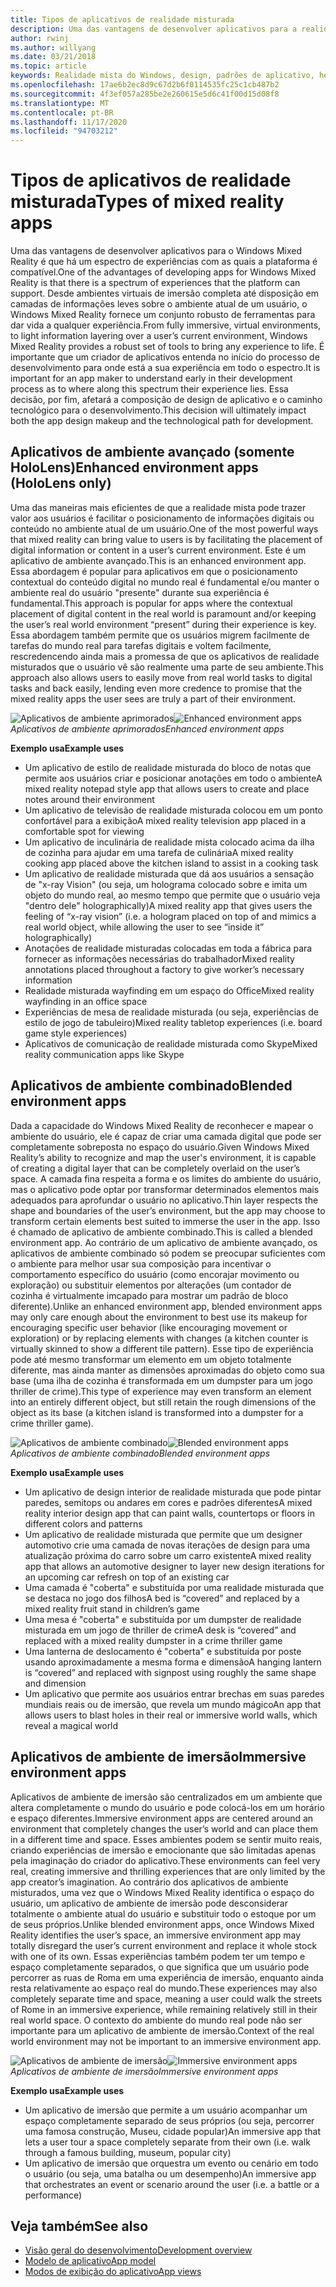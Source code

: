 ```yaml
---
title: Tipos de aplicativos de realidade misturada
description: Uma das vantagens de desenvolver aplicativos para a realidade mista do Windows é que há um espectro de experiências que a plataforma pode dar suporte a partir de ambientes virtuais de imersão total, a fim de obter informações sobre o ambiente atual de um usuário.
author: rwinj
ms.author: willyang
ms.date: 03/21/2018
ms.topic: article
keywords: Realidade mista do Windows, design, padrões de aplicativo, headset de realidade misturada, headset de realidade mista do Windows, headset da realidade virtual, HoloLens
ms.openlocfilehash: 17ae6b2ec8d9c67d2b6f0114535fc25c1cb487b2
ms.sourcegitcommit: 4f3ef057a285be2e260615e5d6c41f00d15d08f8
ms.translationtype: MT
ms.contentlocale: pt-BR
ms.lasthandoff: 11/17/2020
ms.locfileid: "94703212"
---
```

# <a name="types-of-mixed-reality-apps"></a><span data-ttu-id="b85ae-104">Tipos de aplicativos de realidade misturada</span><span class="sxs-lookup"><span data-stu-id="b85ae-104">Types of mixed reality apps</span></span>

<span data-ttu-id="b85ae-105">Uma das vantagens de desenvolver aplicativos para o Windows Mixed Reality é que há um espectro de experiências com as quais a plataforma é compatível.</span><span class="sxs-lookup"><span data-stu-id="b85ae-105">One of the advantages of developing apps for Windows Mixed Reality is that there is a spectrum of experiences that the platform can support.</span></span> <span data-ttu-id="b85ae-106">Desde ambientes virtuais de imersão completa até disposição em camadas de informações leves sobre o ambiente atual de um usuário, o Windows Mixed Reality fornece um conjunto robusto de ferramentas para dar vida a qualquer experiência.</span><span class="sxs-lookup"><span data-stu-id="b85ae-106">From fully immersive, virtual environments, to light information layering over a user’s current environment, Windows Mixed Reality provides a robust set of tools to bring any experience to life.</span></span> <span data-ttu-id="b85ae-107">É importante que um criador de aplicativos entenda no início do processo de desenvolvimento para onde está a sua experiência em todo o espectro.</span><span class="sxs-lookup"><span data-stu-id="b85ae-107">It is important for an app maker to understand early in their development process as to where along this spectrum their experience lies.</span></span> <span data-ttu-id="b85ae-108">Essa decisão, por fim, afetará a composição de design de aplicativo e o caminho tecnológico para o desenvolvimento.</span><span class="sxs-lookup"><span data-stu-id="b85ae-108">This decision will ultimately impact both the app design makeup and the technological path for development.</span></span>

## <a name="enhanced-environment-apps-hololens-only"></a><span data-ttu-id="b85ae-109">Aplicativos de ambiente avançado (somente HoloLens)</span><span class="sxs-lookup"><span data-stu-id="b85ae-109">Enhanced environment apps (HoloLens only)</span></span>

<span data-ttu-id="b85ae-110">Uma das maneiras mais eficientes de que a realidade mista pode trazer valor aos usuários é facilitar o posicionamento de informações digitais ou conteúdo no ambiente atual de um usuário.</span><span class="sxs-lookup"><span data-stu-id="b85ae-110">One of the most powerful ways that mixed reality can bring value to users is by facilitating the placement of digital information or content in a user’s current environment.</span></span> <span data-ttu-id="b85ae-111">Este é um aplicativo de ambiente avançado.</span><span class="sxs-lookup"><span data-stu-id="b85ae-111">This is an enhanced environment app.</span></span> <span data-ttu-id="b85ae-112">Essa abordagem é popular para aplicativos em que o posicionamento contextual do conteúdo digital no mundo real é fundamental e/ou manter o ambiente real do usuário "presente" durante sua experiência é fundamental.</span><span class="sxs-lookup"><span data-stu-id="b85ae-112">This approach is popular for apps where the contextual placement of digital content in the real world is paramount and/or keeping the user’s real world environment “present” during their experience is key.</span></span> <span data-ttu-id="b85ae-113">Essa abordagem também permite que os usuários migrem facilmente de tarefas do mundo real para tarefas digitais e voltem facilmente, rescredencendo ainda mais a promessa de que os aplicativos de realidade misturados que o usuário vê são realmente uma parte de seu ambiente.</span><span class="sxs-lookup"><span data-stu-id="b85ae-113">This approach also allows users to easily move from real world tasks to digital tasks and back easily, lending even more credence to promise that the mixed reality apps the user sees are truly a part of their environment.</span></span>

<span data-ttu-id="b85ae-114">![Aplicativos de ambiente aprimorados](images/enhancedenvironmentapps-640px.jpg)</span><span class="sxs-lookup"><span data-stu-id="b85ae-114">![Enhanced environment apps](images/enhancedenvironmentapps-640px.jpg)</span></span><br>
<span data-ttu-id="b85ae-115">*Aplicativos de ambiente aprimorados*</span><span class="sxs-lookup"><span data-stu-id="b85ae-115">*Enhanced environment apps*</span></span>

<span data-ttu-id="b85ae-116">**Exemplo usa**</span><span class="sxs-lookup"><span data-stu-id="b85ae-116">**Example uses**</span></span>
* <span data-ttu-id="b85ae-117">Um aplicativo de estilo de realidade misturada do bloco de notas que permite aos usuários criar e posicionar anotações em todo o ambiente</span><span class="sxs-lookup"><span data-stu-id="b85ae-117">A mixed reality notepad style app that allows users to create and place notes around their environment</span></span>
* <span data-ttu-id="b85ae-118">Um aplicativo de televisão de realidade misturada colocou em um ponto confortável para a exibição</span><span class="sxs-lookup"><span data-stu-id="b85ae-118">A mixed reality television app placed in a comfortable spot for viewing</span></span>
* <span data-ttu-id="b85ae-119">Um aplicativo de inculinária de realidade mista colocado acima da ilha de cozinha para ajudar em uma tarefa de culinária</span><span class="sxs-lookup"><span data-stu-id="b85ae-119">A mixed reality cooking app placed above the kitchen island to assist in a cooking task</span></span>
* <span data-ttu-id="b85ae-120">Um aplicativo de realidade misturada que dá aos usuários a sensação de "x-ray Vision" (ou seja, um holograma colocado sobre e imita um objeto do mundo real, ao mesmo tempo que permite que o usuário veja "dentro dele" holographically)</span><span class="sxs-lookup"><span data-stu-id="b85ae-120">A mixed reality app that gives users the feeling of “x-ray vision” (i.e. a hologram placed on top of and mimics a real world object, while allowing the user to see “inside it” holographically)</span></span>
* <span data-ttu-id="b85ae-121">Anotações de realidade misturadas colocadas em toda a fábrica para fornecer as informações necessárias do trabalhador</span><span class="sxs-lookup"><span data-stu-id="b85ae-121">Mixed reality annotations placed throughout a factory to give worker’s necessary information</span></span>
* <span data-ttu-id="b85ae-122">Realidade misturada wayfinding em um espaço do Office</span><span class="sxs-lookup"><span data-stu-id="b85ae-122">Mixed reality wayfinding in an office space</span></span>
* <span data-ttu-id="b85ae-123">Experiências de mesa de realidade misturada (ou seja, experiências de estilo de jogo de tabuleiro)</span><span class="sxs-lookup"><span data-stu-id="b85ae-123">Mixed reality tabletop experiences (i.e. board game style experiences)</span></span>
* <span data-ttu-id="b85ae-124">Aplicativos de comunicação de realidade misturada como Skype</span><span class="sxs-lookup"><span data-stu-id="b85ae-124">Mixed reality communication apps like Skype</span></span>

## <a name="blended-environment-apps"></a><span data-ttu-id="b85ae-125">Aplicativos de ambiente combinado</span><span class="sxs-lookup"><span data-stu-id="b85ae-125">Blended environment apps</span></span>

<span data-ttu-id="b85ae-126">Dada a capacidade do Windows Mixed Reality de reconhecer e mapear o ambiente do usuário, ele é capaz de criar uma camada digital que pode ser completamente sobreposta no espaço do usuário.</span><span class="sxs-lookup"><span data-stu-id="b85ae-126">Given Windows Mixed Reality’s ability to recognize and map the user's environment, it is capable of creating a digital layer that can be completely overlaid on the user’s space.</span></span> <span data-ttu-id="b85ae-127">A camada fina respeita a forma e os limites do ambiente do usuário, mas o aplicativo pode optar por transformar determinados elementos mais adequados para aprofundar o usuário no aplicativo.</span><span class="sxs-lookup"><span data-stu-id="b85ae-127">Thin layer respects the shape and boundaries of the user’s environment, but the app may choose to transform certain elements best suited to immerse the user in the app.</span></span> <span data-ttu-id="b85ae-128">Isso é chamado de aplicativo de ambiente combinado.</span><span class="sxs-lookup"><span data-stu-id="b85ae-128">This is called a blended environment app.</span></span> <span data-ttu-id="b85ae-129">Ao contrário de um aplicativo de ambiente avançado, os aplicativos de ambiente combinado só podem se preocupar suficientes com o ambiente para melhor usar sua composição para incentivar o comportamento específico do usuário (como encorajar movimento ou exploração) ou substituir elementos por alterações (um contador de cozinha é virtualmente imcapado para mostrar um padrão de bloco diferente).</span><span class="sxs-lookup"><span data-stu-id="b85ae-129">Unlike an enhanced environment app, blended environment apps may only care enough about the environment to best use its makeup for encouraging specific user behavior (like encouraging movement or exploration) or by replacing elements with changes (a kitchen counter is virtually skinned to show a different tile pattern).</span></span> <span data-ttu-id="b85ae-130">Esse tipo de experiência pode até mesmo transformar um elemento em um objeto totalmente diferente, mas ainda manter as dimensões aproximadas do objeto como sua base (uma ilha de cozinha é transformada em um dumpster para um jogo thriller de crime).</span><span class="sxs-lookup"><span data-stu-id="b85ae-130">This type of experience may even transform an element into an entirely different object, but still retain the rough dimensions of the object as its base (a kitchen island is transformed into a dumpster for a crime thriller game).</span></span>

<span data-ttu-id="b85ae-131">![Aplicativos de ambiente combinado](images/blendedenvironmentapps-640px.jpg)</span><span class="sxs-lookup"><span data-stu-id="b85ae-131">![Blended environment apps](images/blendedenvironmentapps-640px.jpg)</span></span><br>
<span data-ttu-id="b85ae-132">*Aplicativos de ambiente combinado*</span><span class="sxs-lookup"><span data-stu-id="b85ae-132">*Blended environment apps*</span></span>

<span data-ttu-id="b85ae-133">**Exemplo usa**</span><span class="sxs-lookup"><span data-stu-id="b85ae-133">**Example uses**</span></span>
* <span data-ttu-id="b85ae-134">Um aplicativo de design interior de realidade misturada que pode pintar paredes, semitops ou andares em cores e padrões diferentes</span><span class="sxs-lookup"><span data-stu-id="b85ae-134">A mixed reality interior design app that can paint walls, countertops or floors in different colors and patterns</span></span>
* <span data-ttu-id="b85ae-135">Um aplicativo de realidade misturada que permite que um designer automotivo crie uma camada de novas iterações de design para uma atualização próxima do carro sobre um carro existente</span><span class="sxs-lookup"><span data-stu-id="b85ae-135">A mixed reality app that allows an automotive designer to layer new design iterations for an upcoming car refresh on top of an existing car</span></span>
* <span data-ttu-id="b85ae-136">Uma camada é "coberta" e substituída por uma realidade misturada que se destaca no jogo dos filhos</span><span class="sxs-lookup"><span data-stu-id="b85ae-136">A bed is “covered” and replaced by a mixed reality fruit stand in children’s game</span></span>
* <span data-ttu-id="b85ae-137">Uma mesa é "coberta" e substituída por um dumpster de realidade misturada em um jogo de thriller de crime</span><span class="sxs-lookup"><span data-stu-id="b85ae-137">A desk is “covered” and replaced with a mixed reality dumpster in a crime thriller game</span></span>
* <span data-ttu-id="b85ae-138">Uma lanterna de deslocamento é "coberta" e substituída por poste usando aproximadamente a mesma forma e dimensão</span><span class="sxs-lookup"><span data-stu-id="b85ae-138">A hanging lantern is “covered” and replaced with signpost using roughly the same shape and dimension</span></span>
* <span data-ttu-id="b85ae-139">Um aplicativo que permite aos usuários entrar brechas em suas paredes mundiais reais ou de imersão, que revela um mundo mágico</span><span class="sxs-lookup"><span data-stu-id="b85ae-139">An app that allows users to blast holes in their real or immersive world walls, which reveal a magical world</span></span>

## <a name="immersive-environment-apps"></a><span data-ttu-id="b85ae-140">Aplicativos de ambiente de imersão</span><span class="sxs-lookup"><span data-stu-id="b85ae-140">Immersive environment apps</span></span>

<span data-ttu-id="b85ae-141">Aplicativos de ambiente de imersão são centralizados em um ambiente que altera completamente o mundo do usuário e pode colocá-los em um horário e espaço diferentes.</span><span class="sxs-lookup"><span data-stu-id="b85ae-141">Immersive environment apps are centered around an environment that completely changes the user’s world and can place them in a different time and space.</span></span> <span data-ttu-id="b85ae-142">Esses ambientes podem se sentir muito reais, criando experiências de imersão e emocionante que são limitadas apenas pela imaginação do criador do aplicativo.</span><span class="sxs-lookup"><span data-stu-id="b85ae-142">These environments can feel very real, creating immersive and thrilling experiences that are only limited by the app creator’s imagination.</span></span> <span data-ttu-id="b85ae-143">Ao contrário dos aplicativos de ambiente misturados, uma vez que o Windows Mixed Reality identifica o espaço do usuário, um aplicativo de ambiente de imersão pode desconsiderar totalmente o ambiente atual do usuário e substituir todo o estoque por um de seus próprios.</span><span class="sxs-lookup"><span data-stu-id="b85ae-143">Unlike blended environment apps, once Windows Mixed Reality identifies the user’s space, an immersive environment app may totally disregard the user’s current environment and replace it whole stock with one of its own.</span></span> <span data-ttu-id="b85ae-144">Essas experiências também podem ter um tempo e espaço completamente separados, o que significa que um usuário pode percorrer as ruas de Roma em uma experiência de imersão, enquanto ainda resta relativamente ao espaço real do mundo.</span><span class="sxs-lookup"><span data-stu-id="b85ae-144">These experiences may also completely separate time and space, meaning a user could walk the streets of Rome in an immersive experience, while remaining relatively still in their real world space.</span></span> <span data-ttu-id="b85ae-145">O contexto do ambiente do mundo real pode não ser importante para um aplicativo de ambiente de imersão.</span><span class="sxs-lookup"><span data-stu-id="b85ae-145">Context of the real world environment may not be important to an immersive environment app.</span></span>

<span data-ttu-id="b85ae-146">![Aplicativos de ambiente de imersão](images/windows-mixed-reality-640px.jpg)</span><span class="sxs-lookup"><span data-stu-id="b85ae-146">![Immersive environment apps](images/windows-mixed-reality-640px.jpg)</span></span><br>
<span data-ttu-id="b85ae-147">*Aplicativos de ambiente de imersão*</span><span class="sxs-lookup"><span data-stu-id="b85ae-147">*Immersive environment apps*</span></span>

<span data-ttu-id="b85ae-148">**Exemplo usa**</span><span class="sxs-lookup"><span data-stu-id="b85ae-148">**Example uses**</span></span>
* <span data-ttu-id="b85ae-149">Um aplicativo de imersão que permite a um usuário acompanhar um espaço completamente separado de seus próprios (ou seja, percorrer uma famosa construção, Museu, cidade popular)</span><span class="sxs-lookup"><span data-stu-id="b85ae-149">An immersive app that lets a user tour a space completely separate from their own (i.e. walk through a famous building, museum, popular city)</span></span>
* <span data-ttu-id="b85ae-150">Um aplicativo de imersão que orquestra um evento ou cenário em todo o usuário (ou seja, uma batalha ou um desempenho)</span><span class="sxs-lookup"><span data-stu-id="b85ae-150">An immersive app that orchestrates an event or scenario around the user (i.e. a battle or a performance)</span></span>

## <a name="see-also"></a><span data-ttu-id="b85ae-151">Veja também</span><span class="sxs-lookup"><span data-stu-id="b85ae-151">See also</span></span>
* [<span data-ttu-id="b85ae-152">Visão geral do desenvolvimento</span><span class="sxs-lookup"><span data-stu-id="b85ae-152">Development overview</span></span>](../develop/development.md)
* [<span data-ttu-id="b85ae-153">Modelo de aplicativo</span><span class="sxs-lookup"><span data-stu-id="b85ae-153">App model</span></span>](app-model.md)
* [<span data-ttu-id="b85ae-154">Modos de exibição do aplicativo</span><span class="sxs-lookup"><span data-stu-id="b85ae-154">App views</span></span>](app-views.md)
